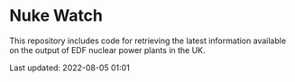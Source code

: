 # Nuke Watch

This repository includes code for retrieving the latest information available on the output of EDF nuclear power plants in the UK.

Last updated: 2022-08-05 01:01